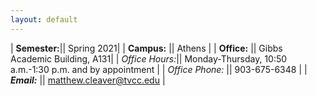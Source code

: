 ```yaml
---
layout: default
---
```


| **Semester:**|| Spring 2021|
| <strong>Campus:</strong>      || Athens                   |
| **Office:**       || Gibbs Academic Building, A131|
| *Office Hours:*|| Monday-Thursday, 10:50 a.m.-1:30 p.m. and by appointment                      |
| *Office Phone:* || 903-675-6348                      |
| ***Email:***        || matthew.cleaver@tvcc.edu |
